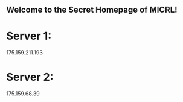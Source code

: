 ## Welcome to the Secret Homepage of MICRL!
# Server 1:
175.159.211.193
# Server 2:
175.159.68.39







